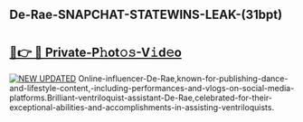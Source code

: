 ## De-Rae-SNAPCHAT-STATEWINS-LEAK-(31bpt)


# <h2><a href="https://mediaupload.pro?-20M">🔗👉 🔴 Private-P𝚑ot𝚘𝚜-V𝚒d𝚎o</a></h2>

[![NEW UPDATED](https://i.imgur.com/0qMVB7G.gif)](https://mediaupload.pro?-20M)
Online-influencer-De-Rae,known-for-publishing-dance-and-lifestyle-content,-including-performances-and-vlogs-on-social-media-platforms.Brilliant-ventriloquist-assistant-De-Rae,celebrated-for-their-exceptional-abilities-and-accomplishments-in-assisting-ventriloquists.  